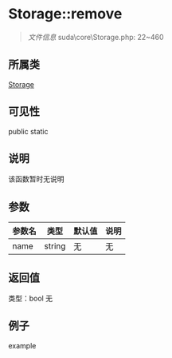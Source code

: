# Storage::remove

> *文件信息* suda\core\Storage.php: 22~460
## 所属类 

[Storage](../Storage.md)

## 可见性

  public  static
## 说明

该函数暂时无说明

## 参数

| 参数名 | 类型 | 默认值 | 说明 |
|--------|-----|-------|-------|
| name |  string | 无 | 无 |

## 返回值
类型：bool
无

## 例子

example